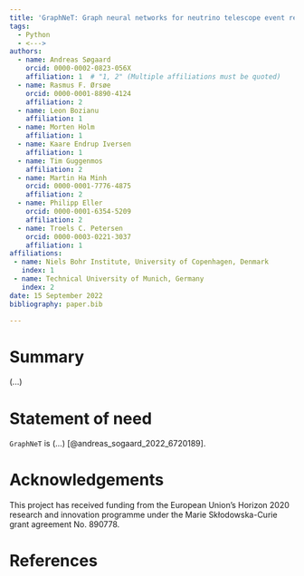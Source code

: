 ```yaml
---
title: 'GraphNeT: Graph neural networks for neutrino telescope event reconstruction'
tags:
  - Python
  - <--->
authors:
  - name: Andreas Søgaard
    orcid: 0000-0002-0823-056X
    affiliation: 1  # "1, 2" (Multiple affiliations must be quoted)
  - name: Rasmus F. Ørsøe
    orcid: 0000-0001-8890-4124
    affiliation: 2
  - name: Leon Bozianu
    affiliation: 1
  - name: Morten Holm
    affiliation: 1
  - name: Kaare Endrup Iversen
    affiliation: 1
  - name: Tim Guggenmos
    affiliation: 2
  - name: Martin Ha Minh
    orcid: 0000-0001-7776-4875
    affiliation: 2
  - name: Philipp Eller
    orcid: 0000-0001-6354-5209
    affiliation: 2
  - name: Troels C. Petersen
    orcid: 0000-0003-0221-3037
    affiliation: 1
affiliations:
 - name: Niels Bohr Institute, University of Copenhagen, Denmark
   index: 1
 - name: Technical University of Munich, Germany
   index: 2
date: 15 September 2022
bibliography: paper.bib

---
```


# Summary

(...)

# Statement of need

`GraphNeT` is (...) [@andreas_sogaard_2022_6720189].


# Acknowledgements

This project has received funding from the European Union’s Horizon 2020 research and innovation programme under the Marie Skłodowska-Curie grant agreement No. 890778.

# References
